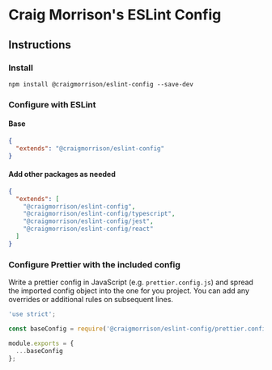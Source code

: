 # Craig Morrison's ESLint Config

## Instructions

### Install

```shell
npm install @craigmorrison/eslint-config --save-dev
```

### Configure with ESLint

#### Base

```json
{
  "extends": "@craigmorrison/eslint-config"
}
```

#### Add other packages as needed

```json
{
  "extends": [
    "@craigmorrison/eslint-config",
    "@craigmorrison/eslint-config/typescript",
    "@craigmorrison/eslint-config/jest",
    "@craigmorrison/eslint-config/react"
  ]
}
```

### Configure Prettier with the included config

Write a prettier config in JavaScript (e.g. `prettier.config.js`) and spread the imported config object into the one for you project. You can add any overrides or additional rules on subsequent lines.

```js
'use strict';

const baseConfig = require('@craigmorrison/eslint-config/prettier.config.js');

module.exports = {
  ...baseConfig
};
```

